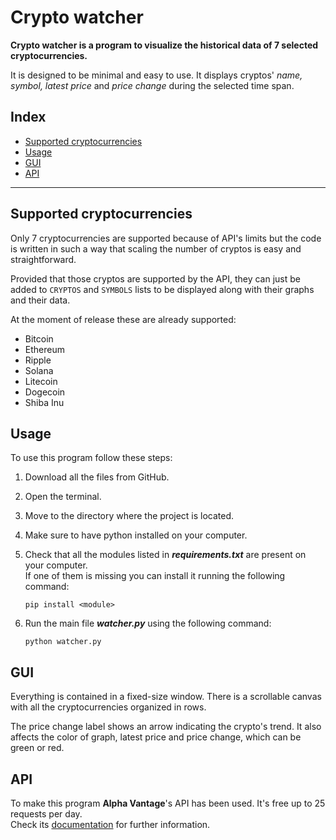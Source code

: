# Crypto watcher

**Crypto watcher is a program to visualize the historical data of 7 selected cryptocurrencies.**

It is designed to be minimal and easy to use. It displays cryptos' *name, symbol, latest price* and *price change* during the selected time span.

## Index
 - [Supported cryptocurrencies](#supported-cryptocurrencies)
 - [Usage](#usage)
 - [GUI](#gui)
 - [API](#api)

----

## Supported cryptocurrencies

Only 7 cryptocurrencies are supported because of API's limits but the code is written in such a way that scaling the number of cryptos is easy and straightforward.

Provided that those cryptos are supported by the API, they can just be added to `CRYPTOS` and `SYMBOLS` lists to be displayed along with their graphs and their data.

At the moment of release these are already supported:

 - Bitcoin
 - Ethereum
 - Ripple
 - Solana
 - Litecoin
 - Dogecoin
 - Shiba Inu

## Usage

To use this program follow these steps:

1. Download all the files from GitHub.
2. Open the terminal.
3. Move to the directory where the project is located.
4. Make sure to have python installed on your computer.
5. Check that all the modules listed in ***requirements.txt*** are present on your computer. <br>
   If one of them is missing you can install it running the following command:

   `pip install <module>`
   
7. Run the main file ***watcher.py*** using the following command:
   
   `python watcher.py`

## GUI

Everything is contained in a fixed-size window. There is a scrollable canvas with all the cryptocurrencies organized in rows.

The price change label shows an arrow indicating the crypto's trend. It also affects the color of graph, latest price and price change, which can be green or red.

## API

To make this program **Alpha Vantage**'s API has been used. It's free up to 25 requests per day. <br>
Check its [documentation](https://www.alphavantage.co/documentation/) for further information.
